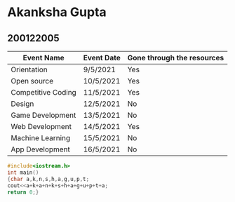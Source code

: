 # Akanksha Gupta 
## 200122005
|Event Name             | Event Date | Gone through the resources |
|-----------------------|------------|----------------------------|
|Orientation            |9/5/2021    |Yes                         |
|Open source            |10/5/2021   |Yes                         |
|Competitive Coding     |11/5/2021   |Yes                         |
|Design                 |12/5/2021   |No                          |
|Game Development       |13/5/2021   |No                          |
|Web Development        |14/5/2021   |Yes                         |
|Machine Learning       |15/5/2021   |No                          |
|App Development        |16/5/2021   |No                          |

```C++
#include<iostream.h>
int main()
{char a,k,n,s,h,a,g,u,p,t;
cout<<a+k+a+n+k+s+h+a+g+u+p+t+a;
return 0;}
